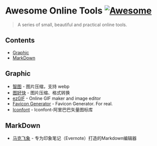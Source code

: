 # Awesome Online Tools [![Awesome](https://cdn.rawgit.com/Bakumon/awesome-online-tools/master/media/bage.svg)](https://github.com/Bakumon/awesome-online-tools)

>A series of small, beautiful and practical online tools.

## Contents

- [Graphic](#graphic)
- [MarkDown](#markdown)


## Graphic

- [智图](https://zhitu.isux.us/) - 图片压缩，支持 webp
- [图好快](http://www.tuhaokuai.com/) - 图片压缩、格式转换
- [ezGIF](http://ezgif.com/) - Online GIF maker and image editor
- [Favicon Generator](http://realfavicongenerator.net/) - Favicon Generator. For real.
- [Iconfont](http://www.iconfont.cn/) - Iconfont-阿里巴巴矢量图标库

## MarkDown

- [马克飞象](https://maxiang.io/) - 专为印象笔记（Evernote）打造的Markdown编辑器
